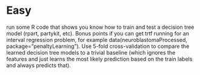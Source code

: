 # Easy
run some R code that shows you know how to train and test a decision tree model (rpart, partykit, etc). Bonus points if you can get trtf running for an interval regression problem, for example data(neuroblastomaProcessed, package=”penaltyLearning”). Use 5-fold cross-validation to compare the learned decision tree models to a trivial baseline (which ignores the features and just learns the most likely prediction based on the train labels and always predicts that).